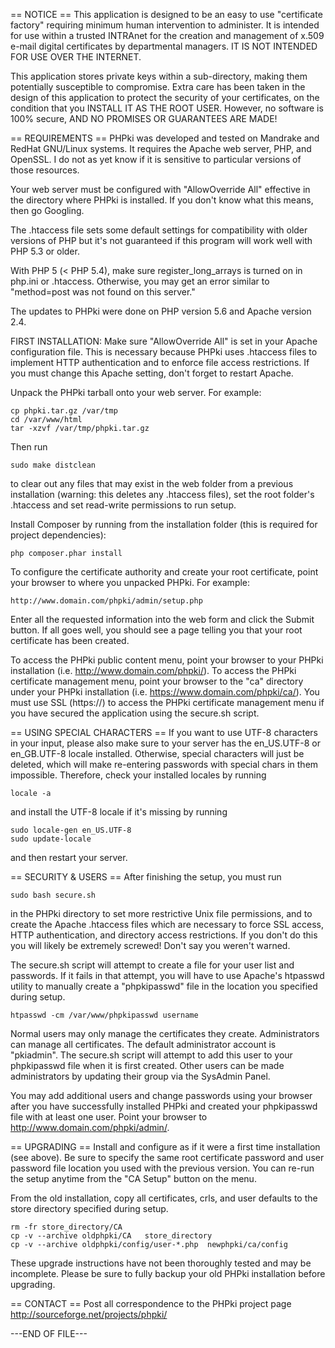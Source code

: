== NOTICE == 
This application is designed to be an easy to use "certificate factory" requiring minimum human intervention to administer.  It is intended for use within a trusted INTRAnet for the creation and management of x.509 e-mail digital certificates by departmental managers.  IT IS NOT INTENDED FOR USE OVER THE INTERNET.

This application stores private keys within a sub-directory, making them potentially susceptible to compromise.  Extra care has been taken in the design of this application to protect the security of your certificates, on the condition that you INSTALL IT AS THE ROOT USER.  However, no software is 100% secure, AND NO PROMISES OR GUARANTEES ARE MADE!


== REQUIREMENTS == 
PHPki was developed and tested on Mandrake and RedHat GNU/Linux systems. It requires the Apache web server, PHP, and OpenSSL.  I do not as yet know if it is sensitive to particular versions of those resources.

Your web server must be configured with "AllowOverride All" effective in the directory where PHPki is installed.  If you don't know what this means, then go Googling.

The .htaccess file sets some default settings for compatibility with older versions of PHP but it's not guaranteed if this program will work well with PHP 5.3 or older.

With PHP 5 (< PHP 5.4), make sure register_long_arrays is turned on in php.ini or .htaccess. Otherwise, you may get an error similar to "method=post was not found on this server."

The updates to PHPki were done on PHP version 5.6 and Apache version 2.4.

FIRST INSTALLATION:
Make sure "AllowOverride All" is set in your Apache configuration file. This is necessary because PHPki uses .htaccess files to implement HTTP authentication and to enforce file access restrictions.  If you must change this Apache setting, don't forget to restart Apache.

Unpack the PHPki tarball onto your web server. For example:

	cp phpki.tar.gz /var/tmp
	cd /var/www/html
	tar -xzvf /var/tmp/phpki.tar.gz

Then run
	
	sudo make distclean
	
to clear out any files that may exist in the web folder from a previous installation (warning: this deletes any .htaccess files), set the root folder's .htaccess and set read-write permissions to run setup.

Install Composer by running from the installation folder (this is required for project dependencies):
	
	php composer.phar install

To configure the certificate authority and create your root certificate, point your browser to where you unpacked PHPki. For example:

	http://www.domain.com/phpki/admin/setup.php

Enter all the requested information into the web form and click the Submit button.  If all goes well, you should see a page telling you that your root certificate has been created. 

To access the PHPki public content menu, point your browser to your PHPki installation (i.e. http://www.domain.com/phpki/).  To access the PHPki certificate management menu, point your browser to the "ca"
directory under your PHPki installation (i.e. https://www.domain.com/phpki/ca/). You must use SSL (https://) to access the PHPki certificate management menu if you have secured the application using the secure.sh script.

== USING SPECIAL CHARACTERS ==
If you want to use UTF-8 characters in your input, please also make sure to your server has the en_US.UTF-8 or en_GB.UTF-8 locale installed. Otherwise, special characters will just be deleted, which will make re-entering passwords with special chars in them impossible. 
Therefore, check your installed locales by running
	
	locale -a
	
and install the UTF-8 locale if it's missing by running
	
	sudo locale-gen en_US.UTF-8
	sudo update-locale

and then restart your server.

== SECURITY & USERS ==
After finishing the setup, you must run 

	sudo bash secure.sh
	
in the PHPki directory to set more restrictive Unix file permissions, and to create the Apache .htaccess files which are necessary to force SSL access, HTTP authentication, and directory access restrictions. If you don't do this you will likely be extremely screwed! Don't say you weren't warned.

The secure.sh script will attempt to create a file for your user list and passwords.  If it fails in that attempt, you will have to use Apache's htpasswd utility to manually create a "phpkipasswd" file in the location you specified during setup.

	htpasswd -cm /var/www/phpkipasswd username

Normal users may only manage the certificates they create.  Administrators can manage all certificates.  The default administrator account is "pkiadmin".  The secure.sh script will attempt to add this user to your phpkipasswd file when it is first created.  Other users can be made administrators by updating their group via the SysAdmin Panel.

You may add additional users and change passwords using your browser after you have successfully installed PHPki and created your phpkipasswd file with at least one user. Point your browser to http://www.domain.com/phpki/admin/.  

== UPGRADING == 
Install and configure as if it were a first time installation (see above). Be sure to specify the same root certificate password and user password file location you used with the previous version. You can re-run the setup anytime from the "CA Setup" button on the menu.

From the old installation, copy all certificates, crls, and user defaults to the store directory specified during setup.

	rm -fr store_directory/CA
	cp -v --archive oldphpki/CA   store_directory
	cp -v --archive oldphpki/config/user-*.php  newphpki/ca/config

These upgrade instructions have not been thoroughly tested and may be incomplete.  Please be sure to fully backup your old PHPki installation before upgrading.


== CONTACT == 
Post all correspondence to the PHPki project page http://sourceforge.net/projects/phpki/

---END OF FILE---